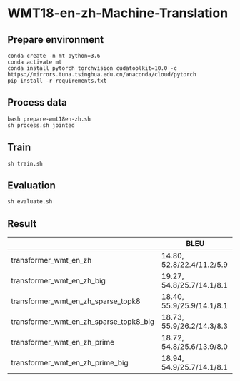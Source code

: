 # WMT18-en-zh-Machine-Translation

## Prepare environment

```
conda create -n mt python=3.6
conda activate mt
conda install pytorch torchvision cudatoolkit=10.0 -c https://mirrors.tuna.tsinghua.edu.cn/anaconda/cloud/pytorch
pip install -r requirements.txt 
```

## Process data

```
bash prepare-wmt18en-zh.sh
sh process.sh jointed
```

## Train

```
sh train.sh
```

## Evaluation

```
sh evaluate.sh
```

## Result

|                       | BLEU |
| --------------------- | ---- |
| transformer_wmt_en_zh | 14.80, 52.8/22.4/11.2/5.9 |
| transformer_wmt_en_zh_big| 19.27, 54.8/25.7/14.1/8.1 |
| transformer_wmt_en_zh_sparse_topk8| 18.40, 55.9/25.9/14.1/8.1 | 
| transformer_wmt_en_zh_sparse_topk8_big | 18.73, 55.9/26.2/14.3/8.3 | 
| transformer_wmt_en_zh_prime| 18.72, 54.8/25.6/13.9/8.0 | 
| transformer_wmt_en_zh_prime_big| 18.94, 54.9/25.7/14.1/8.1 | 

